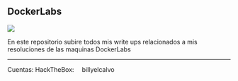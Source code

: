 <style>
      .img-container {
        text-align: center;
      }
</style>
<h2><b>DockerLabs</b></h2>

<img src="https://encrypted-tbn0.gstatic.com/images?q=tbn:ANd9GcTw_cjYreu30kkl1y8d91yWVYALY0m36OxE6Q&s" />

En este repositorio subire todos mis write ups relacionados a mis resoluciones de las maquinas DockerLabs
<hr>
Cuentas:
HackTheBox:
<img src="https://static-00.iconduck.com/assets.00/hack-the-box-icon-2048x2048-vce7bnzq.png" width=10px height=10px /> billyelcalvo

